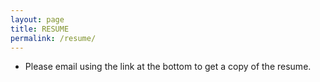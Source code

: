 ```yaml
---
layout: page
title: RESUME
permalink: /resume/
---
```


* Please email using the link at the bottom to get a copy of the resume.
